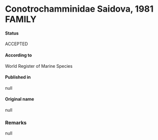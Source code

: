 Conotrochamminidae Saidova, 1981 FAMILY
=======

#### Status
ACCEPTED

#### According to
World Register of Marine Species

#### Published in
null

#### Original name
null

### Remarks
null
